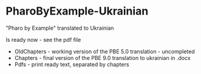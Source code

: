 # PharoByExample-Ukrainian
"Pharo by Example" translated to Ukrainian

Is ready now - see the pdf file

* OldChapters - working version of the PBE 5.0 translation - uncompleted
* Chapters - final version of the PBE 9.0 translation to ukrainian in .docx
* Pdfs - print ready text, separated by chapters
